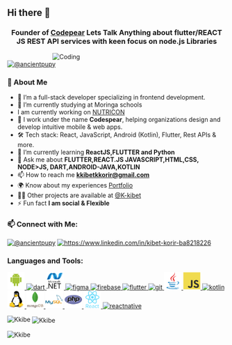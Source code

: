 ## Hi there 👋
<h3 align="center">Founder of <a href="https://codespear-client.onrender.com/" target="blank">Codepear</a> Lets Talk Anything about flutter/REACT JS REST API services with keen focus on node.js Libraries</h3>
<img align="right" alt="Coding" width="400" src="https://cdn.dribbble.com/users/1162077/screenshots/3848914/programmer.gif">
<p align="left"> <a href="https://x.com/ancientpupy" target="blank"><img src="https://img.shields.io/twitter/follow/@ancientpupy?logo=twitter&style=for-the-badge" alt="@ancientpupy" /></a> </p>

### 🚀 About Me
- 🔭 I’m a full-stack developer specializing in frontend development.
- 📄 I’m currently studying at Moringa schools
-  I am currently working on [NUTRICON](https://nutricon-client.onrender.com/)
- 💼 I work under the name **Codespear**, helping organizations design and develop intuitive mobile & web apps.
- 🛠️ Tech stack: React, JavaScript, Android (Kotlin), Flutter, Rest APIs & more.
- 🌱 I’m currently learning **ReactJS,FLUTTER and Python**
- 💬 Ask me about **FLUTTER,REACT.JS JAVASCRIPT,HTML,CSS, NODE>JS, DART,ANDROID-JAVA,KOTLIN**
- 📫 How to reach me **kkibetkkorir@gmail.com**
- 🌍 Know about my experiences [Portfolio](https://kibet-portfolio.onrender.com)
- 👨‍💻 Other projects are available at [@K-kibet](https://github.com/k-kibet)
- ⚡ Fun fact **I am social & Flexible**

<h3 align="left">📫 Connect with Me:</h3>
<p align="left">
<a href="https://x.com/ancientpupy" target="blank"><img align="center" src="https://raw.githubusercontent.com/rahuldkjain/github-profile-readme-generator/master/src/images/icons/Social/twitter.svg" alt="@ancientpupy" height="30" width="40" /></a>
<a href="https://www.linkedin.com/in/kibetkorir/" target="blank"><img align="center" src="https://raw.githubusercontent.com/rahuldkjain/github-profile-readme-generator/master/src/images/icons/Social/linked-in-alt.svg" alt="https://www.linkedin.com/in/kibet-korir-ba8218226" height="30" width="40" /></a>
</p>


<h3 align="left">Languages and Tools:</h3>
<p align="left"> <a href="https://developer.android.com" target="_blank" rel="noreferrer"> <img src="https://raw.githubusercontent.com/devicons/devicon/master/icons/android/android-original-wordmark.svg" alt="android" width="40" height="40"/> </a> <a href="https://dart.dev" target="_blank" rel="noreferrer"> <img src="https://www.vectorlogo.zone/logos/dartlang/dartlang-icon.svg" alt="dart" width="40" height="40"/> </a> <a href="https://dotnet.microsoft.com/" target="_blank" rel="noreferrer"> <img src="https://raw.githubusercontent.com/devicons/devicon/master/icons/dot-net/dot-net-original-wordmark.svg" alt="dotnet" width="40" height="40"/> </a> <a href="https://www.figma.com/" target="_blank" rel="noreferrer"> <img src="https://www.vectorlogo.zone/logos/figma/figma-icon.svg" alt="figma" width="40" height="40"/> </a> <a href="https://firebase.google.com/" target="_blank" rel="noreferrer"> <img src="https://www.vectorlogo.zone/logos/firebase/firebase-icon.svg" alt="firebase" width="40" height="40"/> </a> <a href="https://flutter.dev" target="_blank" rel="noreferrer"> <img src="https://www.vectorlogo.zone/logos/flutterio/flutterio-icon.svg" alt="flutter" width="40" height="40"/> </a> <a href="https://git-scm.com/" target="_blank" rel="noreferrer"> <img src="https://www.vectorlogo.zone/logos/git-scm/git-scm-icon.svg" alt="git" width="40" height="40"/> </a> <a href="https://www.java.com" target="_blank" rel="noreferrer"> <img src="https://raw.githubusercontent.com/devicons/devicon/master/icons/java/java-original.svg" alt="java" width="40" height="40"/> </a> <a href="https://developer.mozilla.org/en-US/docs/Web/JavaScript" target="_blank" rel="noreferrer"> <img src="https://raw.githubusercontent.com/devicons/devicon/master/icons/javascript/javascript-original.svg" alt="javascript" width="40" height="40"/> </a> <a href="https://kotlinlang.org" target="_blank" rel="noreferrer"> <img src="https://www.vectorlogo.zone/logos/kotlinlang/kotlinlang-icon.svg" alt="kotlin" width="40" height="40"/> </a> <a href="https://www.linux.org/" target="_blank" rel="noreferrer"> <img src="https://raw.githubusercontent.com/devicons/devicon/master/icons/linux/linux-original.svg" alt="linux" width="40" height="40"/> </a> <a href="https://www.mongodb.com/" target="_blank" rel="noreferrer"> <img src="https://raw.githubusercontent.com/devicons/devicon/master/icons/mongodb/mongodb-original-wordmark.svg" alt="mongodb" width="40" height="40"/> </a> <a href="https://www.mysql.com/" target="_blank" rel="noreferrer"> <img src="https://raw.githubusercontent.com/devicons/devicon/master/icons/mysql/mysql-original-wordmark.svg" alt="mysql" width="40" height="40"/> </a> <a href="https://www.php.net" target="_blank" rel="noreferrer"> <img src="https://raw.githubusercontent.com/devicons/devicon/master/icons/php/php-original.svg" alt="php" width="40" height="40"/> </a> <a href="https://reactjs.org/" target="_blank" rel="noreferrer"> <img src="https://raw.githubusercontent.com/devicons/devicon/master/icons/react/react-original-wordmark.svg" alt="react" width="40" height="40"/> </a> <a href="https://reactnative.dev/" target="_blank" rel="noreferrer"> <img src="https://reactnative.dev/img/header_logo.svg" alt="reactnative" width="40" height="40"/> </a> </p>

<p><img align="left" src="https://github-readme-stats.vercel.app/api/top-langs?username=Kkibe&show_icons=true&locale=en&layout=compact" alt="Kkibe" /></p>

<p>&nbsp;<img align="center" src="https://github-readme-stats.vercel.app/api?username=Kkibe&show_icons=true&locale=en" alt="Kkibe" /></p>

<p><img align="center" src="https://github-readme-streak-stats.herokuapp.com/?user=Kkibe&" alt="Kkibe" /></p>


